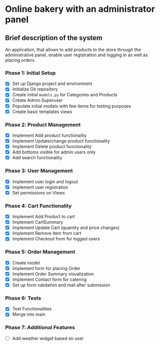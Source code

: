# Online bakery with an administrator panel 

## Brief description of the system 
An application, that allows to add products to the store through the administrative panel, enable user registration and logging in as well as placing orders.


### Phase 1: Initial Setup
- [x] Set up Django project and environment
- [x] Initialize Git repository
- [x] Create initial `models.py` for Categories and Products
- [x] Create Admin Superuser
- [x] Populate initial models with few items for testing purposes
- [x] Create basic templates views 

### Phase 2: Product Management
- [X] Implement Add product functionality
- [X] Implement Update/change product functionality
- [X] Implement Delete product functionality
- [X] Add bottoms visible for admin users only
- [X] Add search functionality 

### Phase 3: User Management

- [X] Implement user login and logout
- [X] Implement user registration
- [X] Set permissions on Views 

### Phase 4: Cart Functionality

- [X] Implement Add Product to cart
- [X] Implement CartSummary 
- [X] Implement Update Cart (quantity and price changes)
- [X] Implement Remove item from cart
- [X] Implement Checkout form for logged users

### Phase 5: Order Management
- [X] Create model
- [X] Implement form for placing Order
- [X] Implement Order Summary visualization
- [X] Implement Contact form for catering
- [X] Set up form validation and mail after submission

### Phase 6: Tests
- [X] Test Functionalities
- [x] Merge into main

### Phase 7: Additional Features
- [ ] Add weather widget based on user